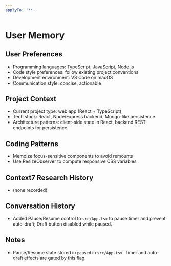 ```yaml
---
applyTo: '**'
---
```


# User Memory

## User Preferences
- Programming languages: TypeScript, JavaScript, Node.js
- Code style preferences: follow existing project conventions
- Development environment: VS Code on macOS
- Communication style: concise, actionable

## Project Context
- Current project type: web app (React + TypeScript)
- Tech stack: React, Node/Express backend, Mongo-like persistence
- Architecture patterns: client-side state in React, backend REST endpoints for persistence

## Coding Patterns
- Memoize focus-sensitive components to avoid remounts
- Use ResizeObserver to compute responsive CSS variables

## Context7 Research History
- (none recorded)

## Conversation History
- Added Pause/Resume control to `src/App.tsx` to pause timer and prevent auto-draft; Draft button disabled while paused.

## Notes
- Pause/Resume state stored in `paused` in `src/App.tsx`. Timer and auto-draft effects are gated by this flag.
